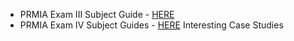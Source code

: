 <ul>
	<li>PRMIA Exam III Subject Guide - <a href="http://www.prmia.org/sites/default/files/references/PRMStudyGuideExam3.pdf" target="_blank">HERE</a></li>
	<li>PRMIA Exam IV Subject Guides - <a href="http://www.prmia.org/prm-exam/casestudies-standards" target="_blank">HERE</a> Interesting Case Studies</li>
</ul>
